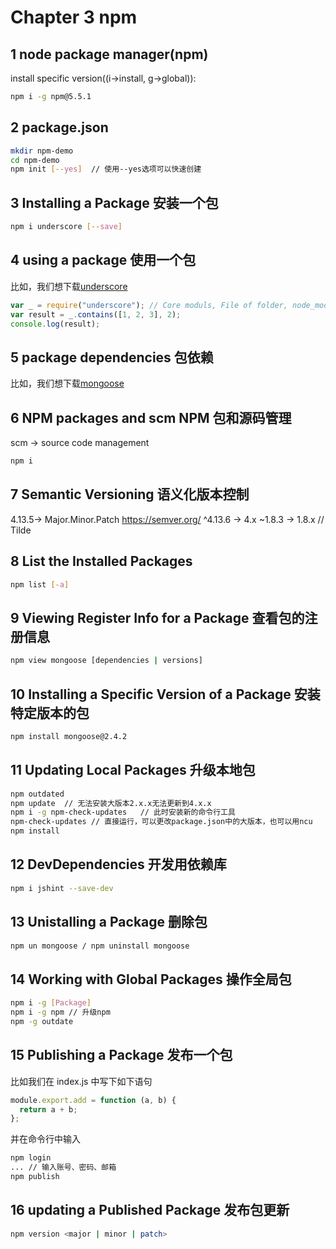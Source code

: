 # Chapter 3 npm

## 1 node package manager(npm)

install specific version((i->install, g->global)):

```bash
npm i -g npm@5.5.1
```

## 2 package.json

```bash
mkdir npm-demo
cd npm-demo
npm init [--yes]  // 使用--yes选项可以快速创建
```

## 3 Installing a Package 安装一个包

```bash
npm i underscore [--save]
```

## 4 using a package 使用一个包

比如，我们想下载[underscore](http://underscorejs.org/)

```javascript
var _ = require("underscore"); // Core moduls, File of folder, node_modules
var result = _.contains([1, 2, 3], 2);
console.log(result);
```

## 5 package dependencies 包依赖

比如，我们想下载[mongoose](https://mongoosejs.com/)

## 6 NPM packages and scm NPM 包和源码管理

scm -> source code management

```bash
npm i
```

## 7 Semantic Versioning 语义化版本控制

4.13.5-> Major.Minor.Patch
https://semver.org/
^4.13.6 -> 4.x
~1.8.3 -> 1.8.x // Tilde

## 8 List the Installed Packages

```bash
npm list [-a]
```

## 9 Viewing Register Info for a Package 查看包的注册信息

```bash
npm view mongoose [dependencies | versions]
```

## 10 Installing a Specific Version of a Package 安装特定版本的包

```bash
npm install mongoose@2.4.2
```

## 11 Updating Local Packages 升级本地包

```bash
npm outdated
npm update  // 无法安装大版本2.x.x无法更新到4.x.x
npm i -g npm-check-updates   // 此时安装新的命令行工具
npm-check-updates // 直接运行，可以更改package.json中的大版本，也可以用ncu
npm install
```

## 12 DevDependencies 开发用依赖库

```bash
npm i jshint --save-dev
```

## 13 Unistalling a Package 删除包

```bash
npm un mongoose / npm uninstall mongoose
```

## 14 Working with Global Packages 操作全局包

```bash
npm i -g [Package]
npm i -g npm // 升级npm
npm -g outdate
```

## 15 Publishing a Package 发布一个包

比如我们在 index.js 中写下如下语句

```javascript
module.export.add = function (a, b) {
  return a + b;
};
```

并在命令行中输入

```bash
npm login
... // 输入账号、密码、邮箱
npm publish
```

## 16 updating a Published Package 发布包更新

```bash
npm version <major | minor | patch>
```
